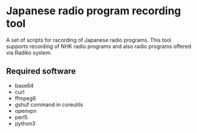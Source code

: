 # Japanese radio program recording tool

A set of scripts for racording of Japanese radio programs.
This tool supports recording of NHK radio programs and also radio programs offered via Radiko system.

## Required software

- base64
- curl
- ffmpeg6
- gshuf command in coreutils
- openvpn
- perl5
- python3

